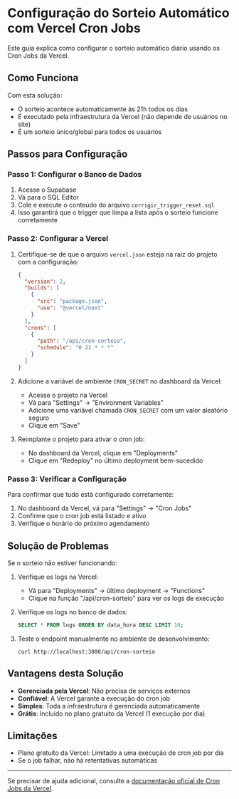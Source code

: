# Configuração do Sorteio Automático com Vercel Cron Jobs

Este guia explica como configurar o sorteio automático diário usando os Cron Jobs da Vercel.

## Como Funciona

Com esta solução:
- O sorteio acontece automaticamente às 21h todos os dias
- É executado pela infraestrutura da Vercel (não depende de usuários no site)
- É um sorteio único/global para todos os usuários

## Passos para Configuração

### Passo 1: Configurar o Banco de Dados

1. Acesse o Supabase
2. Vá para o SQL Editor
3. Cole e execute o conteúdo do arquivo `corrigir_trigger_reset.sql`
4. Isso garantirá que o trigger que limpa a lista após o sorteio funcione corretamente

### Passo 2: Configurar a Vercel

1. Certifique-se de que o arquivo `vercel.json` esteja na raiz do projeto com a configuração:
   ```json
   {
     "version": 2,
     "builds": [
       {
         "src": "package.json",
         "use": "@vercel/next"
       }
     ],
     "crons": [
       {
         "path": "/api/cron-sorteio",
         "schedule": "0 21 * * *"
       }
     ]
   }
   ```

2. Adicione a variável de ambiente `CRON_SECRET` no dashboard da Vercel:
   - Acesse o projeto na Vercel
   - Vá para "Settings" -> "Environment Variables"
   - Adicione uma variável chamada `CRON_SECRET` com um valor aleatório seguro
   - Clique em "Save"

3. Reimplante o projeto para ativar o cron job:
   - No dashboard da Vercel, clique em "Deployments"
   - Clique em "Redeploy" no último deployment bem-sucedido

### Passo 3: Verificar a Configuração

Para confirmar que tudo está configurado corretamente:

1. No dashboard da Vercel, vá para "Settings" -> "Cron Jobs"
2. Confirme que o cron job está listado e ativo
3. Verifique o horário do próximo agendamento

## Solução de Problemas

Se o sorteio não estiver funcionando:

1. Verifique os logs na Vercel:
   - Vá para "Deployments" -> último deployment -> "Functions"
   - Clique na função "/api/cron-sorteio" para ver os logs de execução

2. Verifique os logs no banco de dados:
   ```sql
   SELECT * FROM logs ORDER BY data_hora DESC LIMIT 10;
   ```

3. Teste o endpoint manualmente no ambiente de desenvolvimento:
   ```
   curl http://localhost:3000/api/cron-sorteio
   ```

## Vantagens desta Solução

- **Gerenciada pela Vercel**: Não precisa de serviços externos
- **Confiável**: A Vercel garante a execução do cron job
- **Simples**: Toda a infraestrutura é gerenciada automaticamente
- **Grátis**: Incluído no plano gratuito da Vercel (1 execução por dia)

## Limitações

- Plano gratuito da Vercel: Limitado a uma execução de cron job por dia
- Se o job falhar, não há retentativas automáticas

---

Se precisar de ajuda adicional, consulte a [documentação oficial de Cron Jobs da Vercel](https://vercel.com/docs/cron-jobs). 
